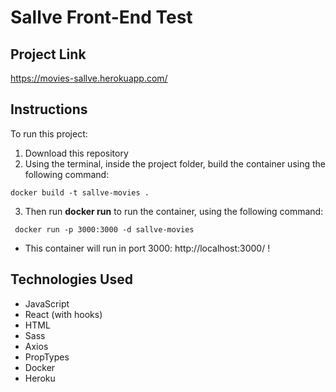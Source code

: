 # Sallve Front-End Test

## Project Link

https://movies-sallve.herokuapp.com/

## Instructions

To run this project:

1. Download this repository
2. Using the terminal, inside the project folder, build the container using the following command:

```
docker build -t sallve-movies .
```

3. Then run **docker run** to run the container, using the following command:

```
 docker run -p 3000:3000 -d sallve-movies

```

- This container will run in port 3000: http://localhost:3000/ !

## Technologies Used

- JavaScript
- React (with hooks)
- HTML
- Sass
- Axios
- PropTypes
- Docker
- Heroku
